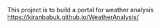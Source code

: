 This project is to build a portal for weather analysis
https://kiranbabuk.github.io/WeatherAnalysis/

